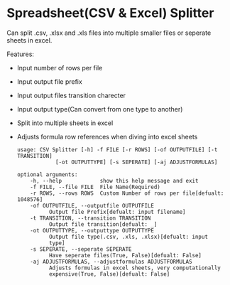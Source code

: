 # Spreadsheet(CSV & Excel) Splitter
Can split .csv, .xlsx and .xls files into multiple smaller files or seperate sheets in excel.

Features:
  * Input number of rows per file
  * Input output file prefix
  * Input output files transition charecter
  * Input output type(Can convert from one type to another)
  * Split into multiple sheets in excel
  * Adjusts formula row references when diving into excel sheets
  
        usage: CSV Splitter [-h] -f FILE [-r ROWS] [-of OUTPUTFILE] [-t TRANSITION]
                    [-ot OUTPUTTYPE] [-s SEPERATE] [-aj ADJUSTFORMULAS]

        optional arguments:
            -h, --help            show this help message and exit
            -f FILE, --file FILE  File Name(Required)
            -r ROWS, --rows ROWS  Custom Number of rows per file[defualt: 1048576]
            -of OUTPUTFILE, --outputfile OUTPUTFILE
                  Output file Prefix[defualt: input filename]
            -t TRANSITION, --transition TRANSITION
                  Output file transition[defualt: _]
            -ot OUTPUTTYPE, --outputtype OUTPUTTYPE
                  Output file type(.csv, .xls, .xlsx)[defualt: input
                  type]
            -s SEPERATE, --seperate SEPERATE
                  Have seperate files(True, False)[defualt: False]
            -aj ADJUSTFORMULAS, --adjustformulas ADJUSTFORMULAS
                  Adjusts formulas in excel sheets, very computationally
                  expensive(True, False)[defualt: False]